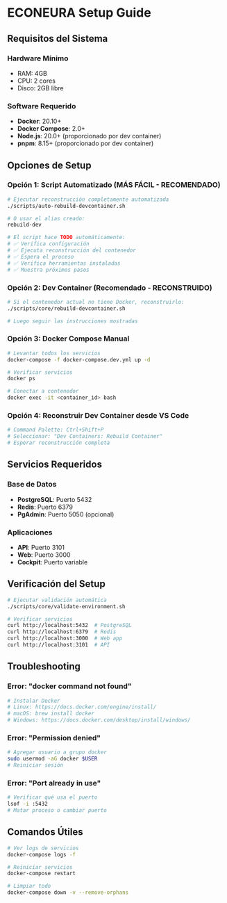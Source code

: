 # ECONEURA Setup Guide

## Requisitos del Sistema

### Hardware Mínimo
- RAM: 4GB
- CPU: 2 cores
- Disco: 2GB libre

### Software Requerido
- **Docker**: 20.10+
- **Docker Compose**: 2.0+
- **Node.js**: 20.0+ (proporcionado por dev container)
- **pnpm**: 8.15+ (proporcionado por dev container)

## Opciones de Setup

### Opción 1: Script Automatizado (MÁS FÁCIL - RECOMENDADO)
```bash
# Ejecutar reconstrucción completamente automatizada
./scripts/auto-rebuild-devcontainer.sh

# O usar el alias creado:
rebuild-dev

# El script hace TODO automáticamente:
# ✅ Verifica configuración
# ✅ Ejecuta reconstrucción del contenedor
# ✅ Espera el proceso
# ✅ Verifica herramientas instaladas
# ✅ Muestra próximos pasos
```

### Opción 2: Dev Container (Recomendado - RECONSTRUIDO)
```bash
# Si el contenedor actual no tiene Docker, reconstruirlo:
./scripts/core/rebuild-devcontainer.sh

# Luego seguir las instrucciones mostradas
```

### Opción 3: Docker Compose Manual
```bash
# Levantar todos los servicios
docker-compose -f docker-compose.dev.yml up -d

# Verificar servicios
docker ps

# Conectar a contenedor
docker exec -it <container_id> bash
```

### Opción 4: Reconstruir Dev Container desde VS Code
```bash
# Command Palette: Ctrl+Shift+P
# Seleccionar: "Dev Containers: Rebuild Container"
# Esperar reconstrucción completa
```

## Servicios Requeridos

### Base de Datos
- **PostgreSQL**: Puerto 5432
- **Redis**: Puerto 6379
- **PgAdmin**: Puerto 5050 (opcional)

### Aplicaciones
- **API**: Puerto 3101
- **Web**: Puerto 3000
- **Cockpit**: Puerto variable

## Verificación del Setup

```bash
# Ejecutar validación automática
./scripts/core/validate-environment.sh

# Verificar servicios
curl http://localhost:5432  # PostgreSQL
curl http://localhost:6379  # Redis
curl http://localhost:3000  # Web app
curl http://localhost:3101  # API
```

## Troubleshooting

### Error: "docker command not found"
```bash
# Instalar Docker
# Linux: https://docs.docker.com/engine/install/
# macOS: brew install docker
# Windows: https://docs.docker.com/desktop/install/windows/
```

### Error: "Permission denied"
```bash
# Agregar usuario a grupo docker
sudo usermod -aG docker $USER
# Reiniciar sesión
```

### Error: "Port already in use"
```bash
# Verificar qué usa el puerto
lsof -i :5432
# Matar proceso o cambiar puerto
```

## Comandos Útiles

```bash
# Ver logs de servicios
docker-compose logs -f

# Reiniciar servicios
docker-compose restart

# Limpiar todo
docker-compose down -v --remove-orphans
```
